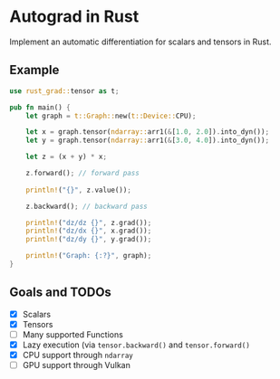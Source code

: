 # Autograd in Rust

Implement an automatic differentiation for scalars and tensors in Rust.

## Example

```rust
use rust_grad::tensor as t;

pub fn main() {
    let graph = t::Graph::new(t::Device::CPU);

    let x = graph.tensor(ndarray::arr1(&[1.0, 2.0]).into_dyn());
    let y = graph.tensor(ndarray::arr1(&[3.0, 4.0]).into_dyn());

    let z = (x + y) * x;

    z.forward(); // forward pass
    
    println!("{}", z.value());

    z.backward(); // backward pass

    println!("dz/dz {}", z.grad());
    println!("dz/dx {}", x.grad());
    println!("dz/dy {}", y.grad());

    println!("Graph: {:?}", graph);
}
```
            
## Goals and TODOs

- [x] Scalars
- [x] Tensors 
- [ ] Many supported Functions 
- [x] Lazy execution (via `tensor.backward()` and `tensor.forward()`
- [x] CPU support through `ndarray` 
- [ ] GPU support through Vulkan
